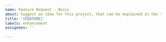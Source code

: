 ```yaml
---
name: Feature Request - Basic
about: Suggest an idea for this project, that can be explained in the title alone
title: '[FEATURE]'
labels: enhancement
assignees: ''

---
```

